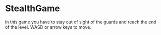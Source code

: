 # StealthGame

In this game you have to stay out of sight of the guards and reach the end of the level.
WASD or arrow keys to move.
